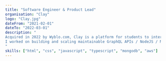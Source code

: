 ```yaml
---
title: "Software Engineer & Product Lead"
organisation: "Clay"
logo: "Clay.jpg"
dateFrom: "2021-02-01"
dateTo: "2022-03-01"
description: "
Acquired in 2022 by Wyblo.com, Clay is a platform for students to interact with their classes and other communities.
I worked on building and scaling maintainable GraphQL APIs / NodeJS / MongoDB services on the backend and reusable application components and functions on the frontend using TypeScript, React, CSS, etc.
"
skills: ["html", "css", "javascript", "typescript", "mongodb", "aws"]
---
```

